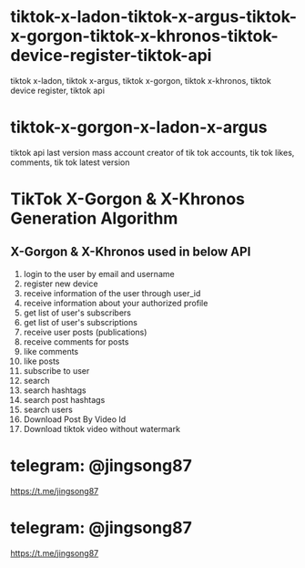 # tiktok-x-ladon-tiktok-x-argus-tiktok-x-gorgon-tiktok-x-khronos-tiktok-device-register-tiktok-api
tiktok x-ladon, tiktok x-argus, tiktok x-gorgon, tiktok x-khronos, tiktok device register, tiktok api


# tiktok-x-gorgon-x-ladon-x-argus
 tiktok api last version mass account creator of tik tok accounts, tik tok likes, comments, tik tok latest version

# TikTok X-Gorgon & X-Khronos Generation Algorithm


## X-Gorgon & X-Khronos  used in below API

1. login to the user by email and username
2. register new device
3. receive information of the user through user_id
4. receive information about your authorized profile
5. get list of user's subscribers
6. get list of user's subscriptions
7. receive user posts (publications)
8. receive comments for posts
9. like comments
10. like posts
11. subscribe to user
12. search
13. search hashtags
14. search post hashtags
15. search users
16. Download Post By Video Id
17. Download tiktok video without watermark

# telegram: @jingsong87
https://t.me/jingsong87

# telegram: @jingsong87
https://t.me/jingsong87

